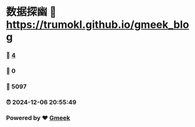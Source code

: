 # 数据探幽 :link: https://trumokl.github.io/gmeek_blog 
### :page_facing_up: [4](https://trumokl.github.io/gmeek_blog/tag.html) 
### :speech_balloon: 0 
### :hibiscus: 5097 
### :alarm_clock: 2024-12-06 20:55:49 
### Powered by :heart: [Gmeek](https://github.com/Meekdai/Gmeek)
